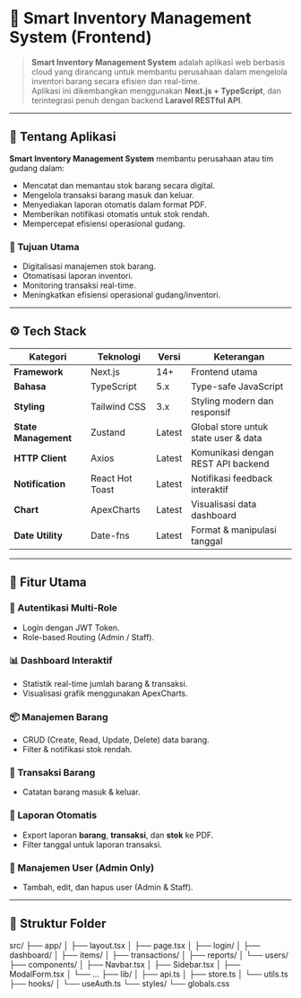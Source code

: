 # 🧭 Smart Inventory Management System (Frontend)

> **Smart Inventory Management System** adalah aplikasi web berbasis cloud yang dirancang untuk membantu perusahaan dalam mengelola inventori barang secara efisien dan real-time.  
> Aplikasi ini dikembangkan menggunakan **Next.js + TypeScript**, dan terintegrasi penuh dengan backend **Laravel RESTful API**.


---

## 🧾 Tentang Aplikasi

**Smart Inventory Management System** membantu perusahaan atau tim gudang dalam:
- Mencatat dan memantau stok barang secara digital.
- Mengelola transaksi barang masuk dan keluar.
- Menyediakan laporan otomatis dalam format PDF.
- Memberikan notifikasi otomatis untuk stok rendah.
- Mempercepat efisiensi operasional gudang.

### 🎯 Tujuan Utama
- Digitalisasi manajemen stok barang.
- Otomatisasi laporan inventori.
- Monitoring transaksi real-time.
- Meningkatkan efisiensi operasional gudang/inventori.

---

## ⚙️ Tech Stack

| Kategori | Teknologi | Versi | Keterangan |
|-----------|------------|--------|-------------|
| **Framework** | Next.js | 14+ | Frontend utama |
| **Bahasa** | TypeScript | 5.x | Type-safe JavaScript |
| **Styling** | Tailwind CSS | 3.x | Styling modern dan responsif |
| **State Management** | Zustand | Latest | Global store untuk state user & data |
| **HTTP Client** | Axios | Latest | Komunikasi dengan REST API backend |
| **Notification** | React Hot Toast | Latest | Notifikasi feedback interaktif |
| **Chart** | ApexCharts | Latest | Visualisasi data dashboard |
| **Date Utility** | Date-fns | Latest | Format & manipulasi tanggal |

---

## 🚀 Fitur Utama

### 🔐 Autentikasi Multi-Role
- Login dengan JWT Token.
- Role-based Routing (Admin / Staff).

### 📊 Dashboard Interaktif
- Statistik real-time jumlah barang & transaksi.
- Visualisasi grafik menggunakan ApexCharts.

### 📦 Manajemen Barang
- CRUD (Create, Read, Update, Delete) data barang.
- Filter & notifikasi stok rendah.

### 🔁 Transaksi Barang
- Catatan barang masuk & keluar.

### 📑 Laporan Otomatis
- Export laporan **barang**, **transaksi**, dan **stok** ke PDF.
- Filter tanggal untuk laporan transaksi.

### 👥 Manajemen User (Admin Only)
- Tambah, edit, dan hapus user (Admin & Staff).

---

## 📂 Struktur Folder

src/
├── app/
│ ├── layout.tsx
│ ├── page.tsx
│ ├── login/
│ ├── dashboard/
│ ├── items/
│ ├── transactions/
│ ├── reports/
│ └── users/
├── components/
│ ├── Navbar.tsx
│ ├── Sidebar.tsx
│ ├── ModalForm.tsx
│ └── ...
├── lib/
│ ├── api.ts
│ ├── store.ts
│ └── utils.ts
├── hooks/
│ └── useAuth.ts
└── styles/
└── globals.css


